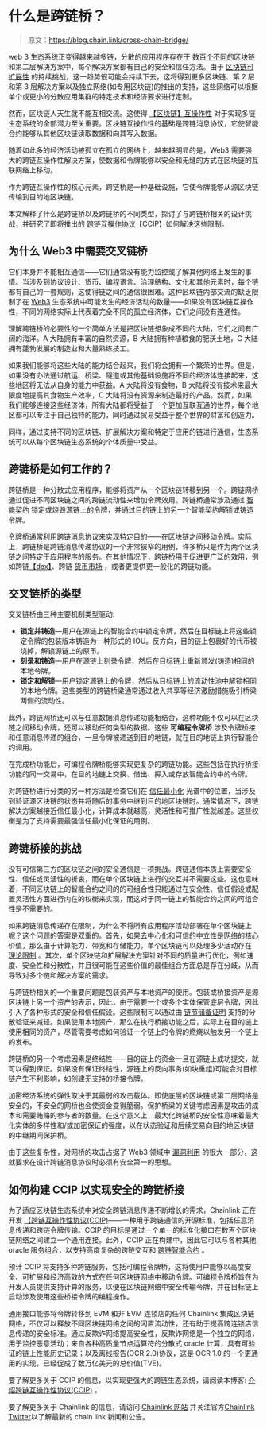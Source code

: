 # 什么是跨链桥？

> 原文：<https://blog.chain.link/cross-chain-bridge/>

web 3 生态系统正变得越来越多链，分散的应用程序存在于 [数百个不同的区块链](https://defillama.com/chains) 和第二层解决方案中，每个解决方案都有自己的安全和信任方法。由于 [区块链可扩展性](https://blog.chain.link/blockchain-scalability-approaches/) 的持续挑战，这一趋势很可能会持续下去，这将得到更多区块链、第 2 层和第 3 层解决方案以及独立网络(如专用区块链)的推出的支持，这些网络可以根据单个或更小的分散应用集群的特定技术和经济要求进行定制。

然而，区块链人天生就不能互相交流。这使得 [【区块链】互操作性](https://blog.chain.link/blockchain-interoperability/) 对于实现多链生态系统的全部潜力至关重要。区块链互操作性的基础是跨链消息协议，它使智能合约能够从其他区块链读取数据和向其写入数据。

随着如此多的经济活动被孤立在孤立的网络上，越来越明显的是，Web3 需要强大的跨链互操作性解决方案，使数据和令牌能够以安全和无缝的方式在区块链的互联网络上移动。

作为跨链互操作性的核心元素，跨链桥是一种基础设施，它使令牌能够从源区块链传输到目的地区块链。

本文解释了什么是跨链桥以及跨链桥的不同类型，探讨了与跨链桥相关的设计挑战，并研究了即将推出的 [跨链互操作协议](https://chain.link/cross-chain)【CCIP】如何解决这些限制。

## 为什么 Web3 中需要交叉链桥

[](https://blog.chain.link/what-is-blockchain/)它们本身并不能相互通信——它们通常没有能力监控或了解其他网络上发生的事情。当涉及到协议设计、货币、编程语言、治理结构、文化和其他元素时，每个链都有自己的一套规则，这使得链之间的通信很困难。这种区块链内部交流的缺乏限制了在 [Web3](https://chain.link/education/web3) 生态系统中可能发生的经济活动的数量——如果没有区块链互操作性，不同的网络实际上代表着完全不同的孤立经济体，它们之间没有连通性。

理解跨链桥的必要性的一个简单方法是把区块链想象成不同的大陆，它们之间有广阔的海洋。A 大陆拥有丰富的自然资源，B 大陆拥有种植粮食的肥沃土地，C 大陆拥有蓬勃发展的制造业和大量熟练技工。

如果我们能够将这些大陆的能力结合起来，我们将会拥有一个繁荣的世界。但是，如果没有办法通过航运、桥梁、隧道或其他基础设施将不同的经济体连接起来，这些地区将无法从自身的能力中获益。A 大陆将没有食物，B 大陆将没有技术来最大限度地提高其食物生产效率，C 大陆将没有资源来制造最好的产品。然而，如果我们能够连接这些经济体，所有大陆都将受益于一个更加互联互通的世界，每个地区都可以专注于自己独特的能力，同时通过贸易受益于整个世界的财富和创造力。

同样，通过支持不同的区块链、扩展解决方案和特定于应用的链进行通信，生态系统可以从每个区块链生态系统的个体质量中受益。

## 跨链桥是如何工作的？

跨链桥是一种分散式应用程序，能够将资产从一个区块链转移到另一个。跨链网桥通过促进不同区块链之间的跨链流动性来增加令牌效用。跨链桥通常涉及通过 [智能契约](https://chain.link/education/smart-contracts) 锁定或烧毁源链上的令牌，并通过目的链上的另一个智能契约解锁或铸造令牌。

令牌桥通常利用跨链消息协议来实现特定目的——在区块链之间移动令牌。实际上，跨链桥是跨链消息传递协议的一个非常狭窄的用例，许多桥只是作为两个区块链之间特定于应用程序的服务。在其他情况下，跨链桥用于促进更广泛的效用，例如跨链[【dex】](https://blog.chain.link/dex-decentralized-exchange/)、跨链 [货币市场](https://blog.chain.link/decentralized-money-markets/) ，或者更提供更一般化的跨链功能。

## 交叉链桥的类型

交叉链桥由三种主要机制类型驱动:

*   **锁定并铸造**—用户在源链上的智能合约中锁定令牌，然后在目标链上将这些锁定令牌的包装版本铸造为一种形式的 IOU。反方向，目的链上包裹好的代币被烧掉，解锁源链上的原币。
*   **刻录和铸造**—用户在源链上刻录令牌，然后在目标链上重新颁发(铸造)相同的本地令牌。
*   **锁定和解锁**—用户锁定源链上的令牌，然后从目标链上的流动性池中解锁相同的本地令牌。这些类型的跨链桥梁通常通过收入共享等经济激励措施吸引桥梁两侧的流动性。

此外，跨链网桥还可以与任意数据消息传递功能相结合，这种功能不仅可以在区块链之间移动令牌，还可以移动任何类型的数据。这些 **可编程令牌桥** 涉及令牌桥接和任意消息传递的组合，一旦令牌被递送到目的地链，就在目的地链上执行智能合约调用。

在完成桥功能后，可编程令牌桥能够实现更复杂的跨链功能。这些包括在执行桥接功能的同一交易中，在目的地链上交换、借出、押入或存放智能合约中的令牌。

对跨链桥进行分类的另一种方法是检查它们在 [信任最小化](https://blog.chain.link/what-is-trust-minimization/) 光谱中的位置，当涉及到验证源区块链的状态并将随后的事务中继到目的地区块链时。通常情况下，跨链解决方案越接近信任最小化，计算成本就越高，灵活性和可推广性就越差。这些权衡是为了支持需要最强信任最小化保证的用例。

## 跨链桥接的挑战

没有可信第三方的区块链之间的安全通信是一项挑战。跨链通信本质上需要安全性、信任或灵活性的折衷，而在单个区块链上进行的交互并不需要这些。这也意味着，不同区块链上的智能合约之间的[](https://blog.chain.link/defis-permissionless-composability-is-supercharging-innovation/)的可组合性只能通过在安全性、信任假设或配置灵活性方面进行内在的权衡来实现，而这对于同一链上的智能合约之间的可组合性是不需要的。

如果跨链消息传递存在限制，为什么不将所有应用程序活动部署在单个区块链上呢？这个问题的答案是双重的。首先，如果去中心化和可信的中立性是网络的核心价值，那么由于计算能力、带宽和存储能力，单个区块链可以处理多少活动存在 [理论限制](https://vitalik.ca/general/2021/05/23/scaling.html) 。其次，单个区块链和扩展解决方案针对不同的质量进行优化，例如速度、安全性和分散性，并且很可能在这些价值的最佳组合方面总是存在分歧，从而导致对多个链和解决方案的需求。

与跨链桥相关的一个重要问题是包装资产与本地资产的使用。包装或桥接资产是源区块链上另一个资产的表示，因此，由于需要一个或多个实体保管底层令牌，因此引入了各种形式的安全和信任假设。这些限制可以通过由 [链节储备证明](https://chain.link/proof-of-reserve) 支持的分散验证来减轻。如果使用本地资产，那么在执行桥接功能之后，实际上在目的链上使用相同的资产，尽管需要考虑如何验证一个链上的令牌的燃烧以触发另一个链上的发布。

跨链桥的另一个考虑因素是终结性——目的链上的资金一旦在源链上成功提交，就可以得到保证。如果没有保证终结性，源链上的反向事务(如块重组)可能会对目标链产生不利影响，如创建无支持的桥接令牌。

加密经济系统的弹性取决于其最弱的攻击载体。即使底层的区块链或第二层网络是安全的，不安全的网桥也会使资金变得脆弱。保护桥梁的关键考虑因素是攻击的成本和需要贿赂的参与者的数量。在这个意义上，最大化跨链桥的安全性意味着最大化实体的多样性和/或加密保证的强度，以在状态验证和后续交易向目的地区块链的中继期间保护桥。

由于这些复杂性，对网桥的攻击占据了 Web3 领域中 [漏洞利用](https://www.theblock.co/data/decentralized-finance/exploits) 的很大一部分，这就要求在设计跨链消息协议时必须有安全第一的思想。

## 如何构建 CCIP 以实现安全的跨链桥接

为了适应区块链生态系统中对安全跨链消息传递不断增长的需求，Chainlink 正在开发 [【跨链互操作性协议(CCIP)](https://chain.link/cross-chain)——一种用于跨链通信的开源标准，包括任意消息传递和跨链令牌传输。CCIP 的目标是通过一个单一的标准化接口在数百个区块链网络之间建立一个通用连接。此外，CCIP 正在构建中，因此它可以与各种其他 oracle 服务组合，以支持高度复杂的跨链交互和 [跨链智能合约](https://blog.chain.link/cross-chain-smart-contracts/) 。

预计 CCIP 将支持多种跨链服务，包括可编程令牌桥，这将使用户能够以高度安全、可扩展和经济高效的方式在任何区块链网络中移动令牌。可编程令牌桥旨在为开发人员提供支持计算的服务，以便在区块链网络中安全传输令牌，并在目标链上启动涉及使用这些桥接令牌的编程操作。

通用接口能够将令牌转移到 EVM 和非 EVM 连锁店的任何 Chainlink 集成区块链网络，不仅可以释放不同区块链网络之间的闲置流动性，还有助于提高跨连锁店信息传递的安全标准。通过反欺诈网络提高安全性，反欺诈网络是一个独立的网络，用于监控恶意活动；来自各种高质量节点运算符的分散式 oracle 计算，具有可验证的链上性能历史记录；以及离线报告(OCR 2.0)协议，这是 OCR 1.0 的一个更通用的实现，已经促成了数万亿美元的总价值(TVE)。

要了解更多关于 CCIP 的信息，以实现更强大的跨链生态系统，请阅读本博客: [介绍跨链互操作性协议(CCIP)](https://blog.chain.link/introducing-the-cross-chain-interoperability-protocol-ccip/) 。

要了解更多关于 Chainlink 的信息，请访问 [Chainlink 网站](https://chain.link/) 并关注官方[Chainlink Twitter](https://twitter.com/chainlink)以了解最新的 chain link 新闻和公告。